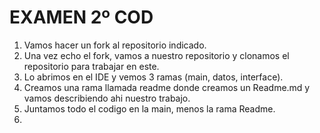 # EXAMEN 2º COD
1. Vamos hacer un fork al repositorio indicado.
2. Una vez echo el fork, vamos a nuestro repositorio y clonamos el repositorio para trabajar en este.
3. Lo abrimos en el IDE y vemos 3 ramas (main, datos, interface).
4. Creamos una rama llamada readme donde creamos un Readme.md y vamos describiendo ahi nuestro trabajo.
5. Juntamos todo el codigo en la main, menos la rama Readme.
6. 